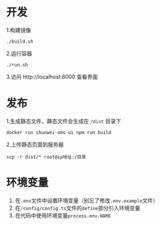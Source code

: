 # 开发
1.构建镜像
```
./build.sh
```
2.运行容器
```
./run.sh
```
3.访问 http://localhost:8000 查看界面
# 发布 
1.生成静态文件，静态文件会生成在 `/dist` 目录下
```
docker run shunwei-oms-ui npm run build
```
2.上传静态页面到服务器
```
scp -r dist/* root@ip地址:/目录
```
# 环境变量
1. 在`.env`文件中设置环境变量（别忘了修改`.env.example`文件）
2. 在`/config/config.ts`文件的`define`部分引入环境变量
3. 在代码中使用环境变量`process.env.NAME`
